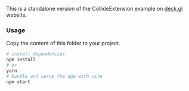 This is a standalone version of the CollideExtension example on [deck.gl](http://deck.gl) website.

### Usage

Copy the content of this folder to your project. 

```bash
# install dependencies
npm install
# or
yarn
# bundle and serve the app with vite
npm start
```

